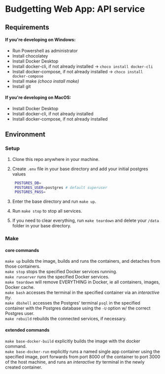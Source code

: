 # Budgetting Web App: API service

## Requirements

#### If you're developing on Windows:

- Run Powershell as administrator
- Install chocolatey
- Install Docker Desktop
- Install docker-cli, if not already installed → `choco install docker-cli`
- Install docker-compose, if not already installed → `choco install docker-compose`
- Install make _(choco install make)_
- Install git

#### If you're developing on MacOS:

- Install Docker Desktop
- Install docker-cli, if not already installed
- Install docker-compose, if not already installed

## Environment

### Setup

1. Clone this repo anywhere in your machine.
2. Create `.env` file in your base directory and add your initial postgres values

   ```bash
    POSTGRES_DB=
    POSTGRES_USER=postgres # default superuser
    POSTGRES_PASS=
   ```

3. Enter the base directory and run `make up`.
4. Run `make stop` to stop all services.
5. If you need to clear everything, run `make teardown` and delete your `/data` folder in your base directory.

### Make

#### core commands

`make up` builds the image, builds and runs the containers, and detaches from those containers. <br/>
`make stop` stops the specified Docker services running. <br/>
`make runserver` runs the specified Docker services. <br/>
`make teardown` will remove EVERYTHING in Docker, ie all containers, images, Docker cache. <br/>
`make bash` accesses the terminal in the specified container via an _interactive tty_. <br/>
`make dbshell` accesses the Postgres' terminal `psql` in the specified container with the Postgres database using the `-U` option w/ the correct Postgres user. <br/>
`make rebuild` rebuilds the connected services, if necessary. <br/>

#### extended commands

`make base-docker-build` explicitly builds the image with the docker command. <br/>
`make base-docker-run` explicitly runs a named single app container using the specified image, port forwards from port 8000 of the container to port 3000 of the host machine, and runs an _interactive tty_ terminal in the newly created container.
